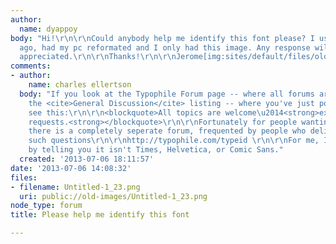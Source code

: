 ```yaml
---
author:
  name: dyappoy
body: "Hi!\r\n\r\nCould anybody help me identify this font please? I used this 3 years
  ago, had my pc reformated and I only had this image. Any response will be greatly
  appreciated.\r\n\r\nThanks!\r\n\r\nJerome[img:sites/default/files/old-images/Untitled-1_3772.png]"
comments:
- author:
    name: charles ellertson
  body: "If you look at the Typophile Forum page -- where all forums are listed, Under
    the <cite>General Discussion</cite> listing -- where you've just posted -- you
    see this:\r\n\r\n<blockquote>All topics are welcome\u2014<strong>except font ID
    requests.<strong></blockquote>\r\n\r\nFortunately for people wanting fonts identified,
    there is a completely seperate forum, frequented by people who delight in answering
    such questions\r\n\r\nhttp://typophile.com/typeid \r\n\r\nFor me, I can only help
    by telling you it isn't Times, Helvetica, or Comic Sans."
  created: '2013-07-06 18:11:57'
date: '2013-07-06 14:08:32'
files:
- filename: Untitled-1_23.png
  uri: public://old-images/Untitled-1_23.png
node_type: forum
title: Please help me identify this font

---
```

